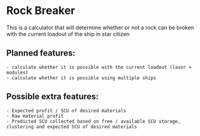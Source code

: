 # Rock Breaker
This is a calculator that will determine whether or not a rock can be broken with the current loadout of the ship in star citizen

## Planned features:
    - calculate whether it is possible with the current loadout (laser + modules)
    - calculate whether it is possible using multiple ships
## Possible extra features:
    - Expected profit / SCU of desired materials
    - Raw material profit
    - Predicted SCU collected based on free / available SCU storage, clustering and expected SCU of desired materials

